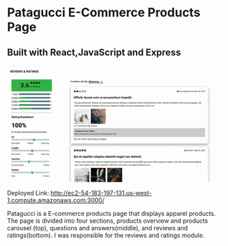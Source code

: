 # Patagucci E-Commerce Products Page

## Built with React,JavaScript and Express

![demo gif](./FEC_demo.gif)

Deployed Link: http://ec2-54-183-197-131.us-west-1.compute.amazonaws.com:3000/

Patagucci is a E-commerce products page that displays apparel products. The page is divided into four sections, products overview and products carousel (top), questions and answers(middle), and reviews and ratings(bottom). I was responsible for the reviews and ratings module.

